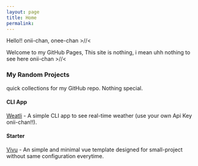 ```yaml
---
layout: page
title: Home
permalink: 
---
```


Hello!! onii-chan, onee-chan >//<

Welcome to my GitHub Pages,
This site is nothing,
i mean uhh nothing to see here onii-chan >//<

### My Random Projects

quick collections for my GitHub repo. Nothing special.

#### CLI App

[Weatli](https://github.com/nazhard/weatli) -
A simple CLI app to see real-time weather (use your own Api Key onii-chan!!).

#### Starter

[Vivu](https://github.com/nazhard/vivu) -
An simple and minimal vue template designed for small-project without same configuration everytime.